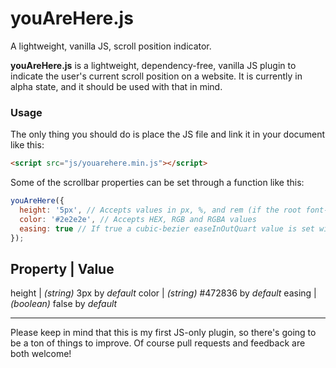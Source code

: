 # youAreHere.js
A lightweight, vanilla JS, scroll position indicator.

**youAreHere.js** is a lightweight, dependency-free, vanilla JS plugin to indicate the user's current scroll position on a website. It is currently in alpha state, and it should be used with that in mind. 


### Usage
The only thing you should do is place the JS file and link it in your document like this:

```html
<script src="js/youarehere.min.js"></script>
```

Some of the scrollbar properties can be set through a function like this:

```javascript
youAreHere({
  height: '5px', // Accepts values in px, %, and rem (if the root font-size has been properly set)
  color: '#2e2e2e', // Accepts HEX, RGB and RGBA values
  easing: true // If true a cubic-bezier easeInOutQuart value is set with a 3ms duration
});
```

Property | Value
------------------------------------------
height   | _(string)_ 3px by _default_
color    | _(string)_ #472836 by _default_
easing   | _(boolean)_ false by _default_

---
Please keep in mind that this is my first JS-only plugin, so there's going to be a ton of things to improve. Of course pull requests and feedback are both welcome!